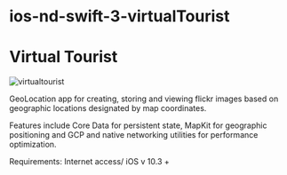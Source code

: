 
# ios-nd-swift-3-virtualTourist
# Virtual Tourist
![virtualtourist](https://user-images.githubusercontent.com/12479502/32130976-1c6b8906-bb71-11e7-886f-efeda2fb5515.png)


GeoLocation app for creating, storing and viewing flickr images based on geographic locations designated by map coordinates.

Features include Core Data for persistent state, MapKit for geographic positioning and GCP and native networking utilities for performance optimization.

Requirements: 
Internet access/ iOS v 10.3 +
